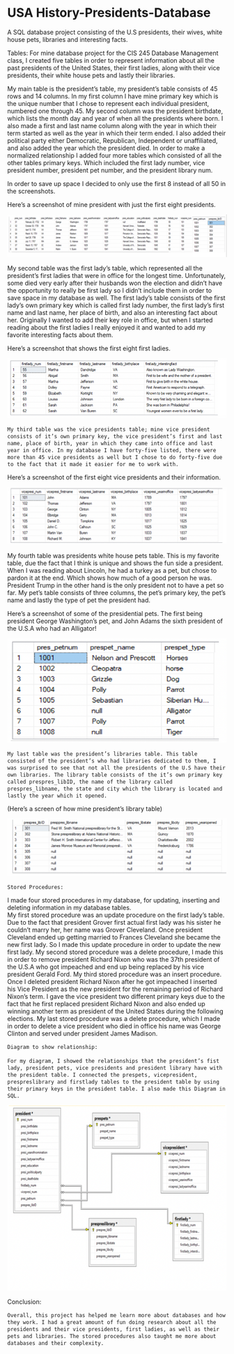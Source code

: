 # USA History-Presidents-Database

A SQL database project consisting of the U.S presidents, their wives, white house pets, libraries and interesting facts.


Tables:
For mine database project for the CIS 245 Database Management class, I created five tables in order to represent information about all the past presidents of the United States, their first ladies, along with their vice presidents, their white house pets and lastly their libraries.

My main table is the president’s table, my president’s table consists of 45 rows and 14 columns.  In my first column I have mine primary key which is the unique number that I chose to represent each individual president, numbered one through 45. My second column was the president birthdate, which lists the month day and year of when all the presidents where born. I also made a first and last name column along with the year in which their term started as well as the year in which their term ended. I also added their political party either Democratic, Republican, Independent or unaffiliated, and also added the year which the president died. In order to make a normalized relationship I added four more tables which consisted of all the other tables primary keys. Which included the first lady number, vice president number, president pet number, and the president library num. 

In order to save up space I decided to only use the first 8 instead of all 50 in the screenshots.

Here’s a screenshot of mine president with just the first eight presidents. 

![](images/presidentsTable.png)

My second table was the first lady’s table, which represented all the president’s first ladies that were in office for the longest time. Unfortunately, some died very early after their husbands won the election and didn’t have the opportunity to really be first lady so I didn’t include them in order to save space in my database as well. The first lady’s table consists of the first lady’s own primary key which is called first lady number, the first lady’s first name and last name, her place of birth, and also an interesting fact about her. Originally I wanted to add their key role in office, but when I started reading about the first ladies I really enjoyed it and wanted to add my favorite interesting facts about them.

Here’s a screenshot that shows the first eight first ladies. 

![](images/firstladyTable.png)

	My third table was the vice presidents table; mine vice president consists of it’s own primary key, the vice president’s first and last name, place of birth, year in which they came into office and last year in office. In my database I have forty-five listed, there were more than 45 vice presidents as well but I chose to do forty-five due to the fact that it made it easier for me to work with. 
	
Here’s a screenshot of the first eight vice presidents and their information.

![](images/vicePresidents.png)

My fourth table was presidents white house pets table. This is my favorite table, due the fact that I think is unique and shows the fun side a president. When I was reading about Lincoln, he had a turkey as a pet, but chose to pardon it at the end. Which shows how much of a good person he was. President Trump in the other hand is the only president not to have a pet so far. My pet’s table consists of three columns, the pet’s primary key, the pet’s name and lastly the type of pet the president had. 

Here’s a screenshot of some of the presidential pets. The first being president George Washington’s pet, and John Adams the sixth president of the U.S.A who had an Alligator! 

![](images/presidentsPets.png)

 
	My last table was the president’s libraries table. This table consisted of the president’s who had libraries dedicated to them, I was surprised to see that not all the presidents of the U.S have their own libraries. The library table consists of the it’s own primary key called prespres_libID, the name of the library called prespres_libname, the state and city which the library is located and lastly the year which it opened. 
(Here’s a screen of how mine president’s library table) 
 
	
![](images/presidentsLibraryTable.png)


	Stored Procedures:

I made four stored procedures in my database, for updating, inserting and deleting information in my database tables. 											
	My first stored procedure was an update procedure on the first lady’s table. Due to the fact that president Grover first actual first lady was his sister he couldn’t marry her, her name was Grover Cleveland. Once president Cleveland ended up getting married to Frances Cleveland she became the new first lady. So I made this update procedure in order to update the new first lady. My second stored procedure was a delete procedure, I made this in order to remove president Richard Nixon who was the 37th president of the U.S.A who got impeached and end up being replaced by his vice president Gerald Ford.  My third stored procedure was an insert procedure. Once I deleted president Richard Nixon after he got impeached I inserted his Vice President as the new president for the remaining period of Richard Nixon’s term. I gave the vice president two different primary keys due to the fact that he first replaced president Richard Nixon and also ended up winning another term as president of the United States during the following elections.  My last stored procedure was a delete procedure, which I made in order to delete a vice president who died in office his name was George Clinton and served under president James Madison. 



	Diagram to show relationship:
	
	For my diagram, I showed the relationships that the president’s fist lady, president pets, vice presidents and president library have with the president table. I connected the prespets, vicepresident, prespreslibrary and firstlady tables to the president table by using their primary keys in the president table. I also made this Diagram in SQL.

![](images/relationalDiagram.png)

Conclusion:

	Overall, this project has helped me learn more about databases and how they work. I had a great amount of fun doing research about all the presidents and their vice presidents, first ladies, as well as their pets and libraries. The stored procedures also taught me more about databases and their complexity. 
